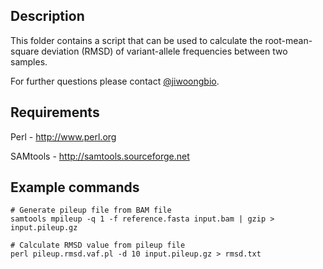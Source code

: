 Description
-----------
This folder contains a script that can be used to calculate the root-mean-square deviation (RMSD) of variant-allele frequencies between two samples.  

For further questions please contact [@jiwoongbio](https://github.com/jiwoongbio).

Requirements
------------

Perl - http://www.perl.org

SAMtools - http://samtools.sourceforge.net

Example commands
----------------

```
# Generate pileup file from BAM file
samtools mpileup -q 1 -f reference.fasta input.bam | gzip > input.pileup.gz

# Calculate RMSD value from pileup file
perl pileup.rmsd.vaf.pl -d 10 input.pileup.gz > rmsd.txt
```
